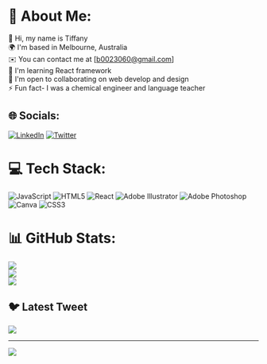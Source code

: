 # 💫 About Me:
👋 Hi, my name is Tiffany<br>🌍  I'm based in Melbourne, Australia<br> ✉️  You can contact me at [b0023060@gmail.com]<br> 🧠  I'm learning React framework<br> 🤝  I'm open to collaborating on web develop and design<br> ⚡  Fun fact- I was a chemical engineer and language teacher


## 🌐 Socials:
[![LinkedIn](https://img.shields.io/badge/LinkedIn-%230077B5.svg?logo=linkedin&logoColor=white)](https://www.linkedin.com/in/tiffany-lee-108277185/?locale=en_US) [![Twitter](https://img.shields.io/badge/Twitter-%231DA1F2.svg?logo=Twitter&logoColor=white)](https://twitter.com/CodeTiffanyL) 

# 💻 Tech Stack:
![JavaScript](https://img.shields.io/badge/javascript-%23323330.svg?style=for-the-badge&logo=javascript&logoColor=%23F7DF1E)  ![HTML5](https://img.shields.io/badge/html5-%23E34F26.svg?style=for-the-badge&logo=html5&logoColor=white) ![React](https://img.shields.io/badge/react-%2320232a.svg?style=for-the-badge&logo=react&logoColor=%2361DAFB) ![Adobe Illustrator](https://img.shields.io/badge/adobeillustrator-%23FF9A00.svg?style=for-the-badge&logo=adobeillustrator&logoColor=white) ![Adobe Photoshop](https://img.shields.io/badge/adobephotoshop-%2331A8FF.svg?style=for-the-badge&logo=adobephotoshop&logoColor=white) ![Canva](https://img.shields.io/badge/Canva-%2300C4CC.svg?style=for-the-badge&logo=Canva&logoColor=white) ![CSS3](https://img.shields.io/badge/css3-%231572B6.svg?style=for-the-badge&logo=css3&logoColor=white)
# 📊 GitHub Stats:
![](https://github-readme-stats.vercel.app/api?username=tiffanyleecodes&theme=tokyonight&hide_border=false&include_all_commits=true&count_private=true)<br/>
![](https://github-readme-streak-stats.herokuapp.com/?user=tiffanyleecodes&theme=tokyonight&hide_border=false)<br/>
![](https://github-readme-stats.vercel.app/api/top-langs/?username=tiffanyleecodes&theme=tokyonight&hide_border=false&include_all_commits=true&count_private=true&layout=compact)

## 🐦 Latest Tweet
[![](https://gtce.itsvg.in/api?username=CodeTiffanyL)](https://github.com/VishwaGauravIn/github-twitter-card-embed)

---
[![](https://visitcount.itsvg.in/api?id=tiffanyleecodes&icon=0&color=0)](https://visitcount.itsvg.in)

<!-- Proudly created with GPRM ( https://gprm.itsvg.in ) -->
